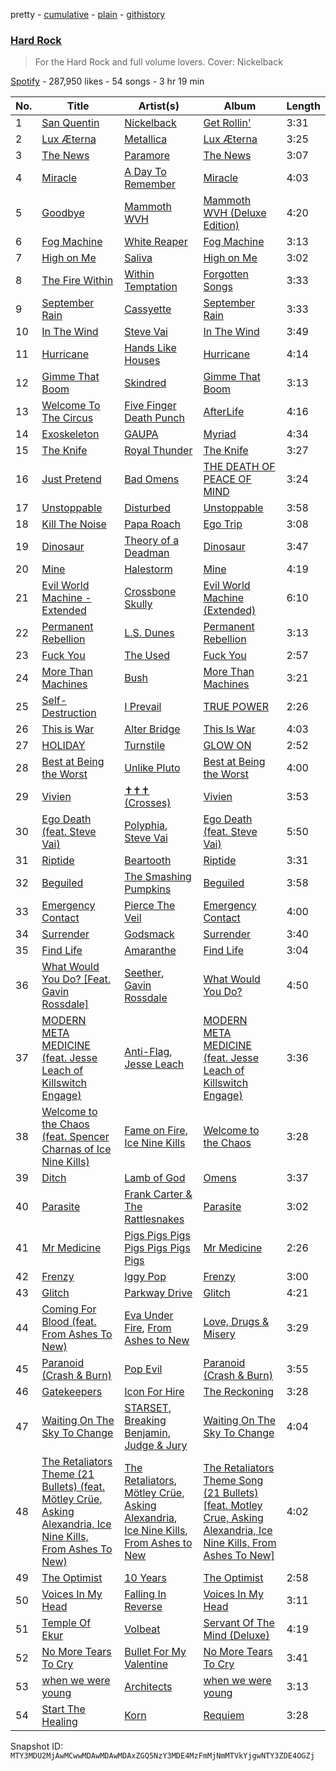 pretty - [cumulative](/playlists/cumulative/37i9dQZF1DX1X7WV84927n.md) - [plain](/playlists/plain/37i9dQZF1DX1X7WV84927n) - [githistory](https://github.githistory.xyz/mackorone/spotify-playlist-archive/blob/main/playlists/plain/37i9dQZF1DX1X7WV84927n)

### [Hard Rock](https://open.spotify.com/playlist/37i9dQZF1DX1X7WV84927n)

> For the Hard Rock and full volume lovers\. Cover: Nickelback

[Spotify](https://open.spotify.com/user/spotify) - 287,950 likes - 54 songs - 3 hr 19 min

| No. | Title | Artist(s) | Album | Length |
|---|---|---|---|---|
| 1 | [San Quentin](https://open.spotify.com/track/4Q9zJZBVJRGkiOWaZbEFIK) | [Nickelback](https://open.spotify.com/artist/6deZN1bslXzeGvOLaLMOIF) | [Get Rollin'](https://open.spotify.com/album/660c34OZzJ4gUd0rXe8ARp) | 3:31 |
| 2 | [Lux Æterna](https://open.spotify.com/track/3pwmJJRlr8nXNN9PFD18np) | [Metallica](https://open.spotify.com/artist/2ye2Wgw4gimLv2eAKyk1NB) | [Lux Æterna](https://open.spotify.com/album/7qxhxLR8oZN3LizPQ7z2cb) | 3:25 |
| 3 | [The News](https://open.spotify.com/track/02oTRx0v3GloOe5VJZgjC7) | [Paramore](https://open.spotify.com/artist/74XFHRwlV6OrjEM0A2NCMF) | [The News](https://open.spotify.com/album/6Qc7G45dQ8rA91IbPrTUFR) | 3:07 |
| 4 | [Miracle](https://open.spotify.com/track/2ah5gOCogw00A62XBoepmc) | [A Day To Remember](https://open.spotify.com/artist/4NiJW4q9ichVqL1aUsgGAN) | [Miracle](https://open.spotify.com/album/7sobDr1V7BbSF0mkJOOGj3) | 4:03 |
| 5 | [Goodbye](https://open.spotify.com/track/4vSnZR2POAHKIbE7B362Wd) | [Mammoth WVH](https://open.spotify.com/artist/6WKdhhc03LqnixYI2ZzWzO) | [Mammoth WVH \(Deluxe Edition\)](https://open.spotify.com/album/4JbHzfL3iwGrbYVOClW0n9) | 4:20 |
| 6 | [Fog Machine](https://open.spotify.com/track/2oLMRpIzmWXJAI1oEuSqsc) | [White Reaper](https://open.spotify.com/artist/75klPfIVnyYcyEGaicRUSF) | [Fog Machine](https://open.spotify.com/album/4G37xdusxvyZqLXUDpeUs7) | 3:13 |
| 7 | [High on Me](https://open.spotify.com/track/4foH9ND72k3puEzoiHb1z8) | [Saliva](https://open.spotify.com/artist/5S6hjAxgxjsLylsTtMIimO) | [High on Me](https://open.spotify.com/album/2BCMRSiYPHaHAC42YcWmqv) | 3:02 |
| 8 | [The Fire Within](https://open.spotify.com/track/21rY9mKlKWRD6aHsdT5Pqu) | [Within Temptation](https://open.spotify.com/artist/3hE8S8ohRErocpkY7uJW4a) | [Forgotten Songs](https://open.spotify.com/album/1zKoozwfsotBJcZjYUXmE7) | 3:33 |
| 9 | [September Rain](https://open.spotify.com/track/2GXXovrQJ0VCIbTVPiXILx) | [Cassyette](https://open.spotify.com/artist/3X8VK5wNpLQCVEo4sWBH2A) | [September Rain](https://open.spotify.com/album/1Bvlhc5gNdOBrwWDWn07HC) | 3:33 |
| 10 | [In The Wind](https://open.spotify.com/track/2NMY0HrpgXgo0AYrjlQiXe) | [Steve Vai](https://open.spotify.com/artist/32Jb1X3wSmmoHj2epZReZA) | [In The Wind](https://open.spotify.com/album/4HvkVUY6cCAeSNnfU0v4Wv) | 3:49 |
| 11 | [Hurricane](https://open.spotify.com/track/76wqTlNmkXvi4pillNUDry) | [Hands Like Houses](https://open.spotify.com/artist/0u3d5PM2FuEuG5QuUdt8mT) | [Hurricane](https://open.spotify.com/album/2hBth24kLXLHhfYrjVNZFH) | 4:14 |
| 12 | [Gimme That Boom](https://open.spotify.com/track/4QbvKaOOsRXSUT0ySto5Ks) | [Skindred](https://open.spotify.com/artist/3jTlKw98Ql1jGRPYqhqHap) | [Gimme That Boom](https://open.spotify.com/album/5t32hSmBus3r3Mw8Z64hxF) | 3:13 |
| 13 | [Welcome To The Circus](https://open.spotify.com/track/1linrfCmITmQHs4enAxTUY) | [Five Finger Death Punch](https://open.spotify.com/artist/5t28BP42x2axFnqOOMg3CM) | [AfterLife](https://open.spotify.com/album/2xO5zlCGNyap7Jx1ED3HgG) | 4:16 |
| 14 | [Exoskeleton](https://open.spotify.com/track/7eP2AL5TLlVUmGNmFyAAXD) | [GAUPA](https://open.spotify.com/artist/2xODNufQxAtc0gmDIhsjkg) | [Myriad](https://open.spotify.com/album/3wGofyxNWI01dZbQV97czC) | 4:34 |
| 15 | [The Knife](https://open.spotify.com/track/3dJlIrHwx8RYLjM0wAZD6j) | [Royal Thunder](https://open.spotify.com/artist/3Gkit5uLARc6bv3AyYrh5Q) | [The Knife](https://open.spotify.com/album/5eHvkUXLmxfWDKzWGmlZ4y) | 3:27 |
| 16 | [Just Pretend](https://open.spotify.com/track/1H4Y9uW4N0LsxJUz0VnaPJ) | [Bad Omens](https://open.spotify.com/artist/3Ri4H12KFyu98LMjSoij5V) | [THE DEATH OF PEACE OF MIND](https://open.spotify.com/album/3p7m1Pmg6n3BlpL9Py7IUA) | 3:24 |
| 17 | [Unstoppable](https://open.spotify.com/track/6KrxqNJFgdSrJTnfDnPT82) | [Disturbed](https://open.spotify.com/artist/3TOqt5oJwL9BE2NG9MEwDa) | [Unstoppable](https://open.spotify.com/album/0ZgFPrROyBNPg4jx2a261Q) | 3:58 |
| 18 | [Kill The Noise](https://open.spotify.com/track/2DyDyOW1hRYFFaMhBCAHJ9) | [Papa Roach](https://open.spotify.com/artist/4RddZ3iHvSpGV4dvATac9X) | [Ego Trip](https://open.spotify.com/album/5OSVAtytFqdJwIJpD3gGEJ) | 3:08 |
| 19 | [Dinosaur](https://open.spotify.com/track/3DK5OFBHIEF18MG40nzDgI) | [Theory of a Deadman](https://open.spotify.com/artist/74eX4C98E4FCrAMl39qRsJ) | [Dinosaur](https://open.spotify.com/album/2AcRfLUDOjcjFrysc0WY7R) | 3:47 |
| 20 | [Mine](https://open.spotify.com/track/3238Ck8nZUFvTqh4fKv8cY) | [Halestorm](https://open.spotify.com/artist/6om12Ev5ppgoMy3OYSoech) | [Mine](https://open.spotify.com/album/2JzsMlDbOOZbiXmfHAOREG) | 4:19 |
| 21 | [Evil World Machine \- Extended](https://open.spotify.com/track/2p5Ky0BG9HqB3PoVrxoP5l) | [Crossbone Skully](https://open.spotify.com/artist/6CxBy6Z5KAgzapbIBkyETd) | [Evil World Machine \(Extended\)](https://open.spotify.com/album/6ok2I9TtRAY9gaHJNUIQpI) | 6:10 |
| 22 | [Permanent Rebellion](https://open.spotify.com/track/2Ot85xcajHDvU7cD2BdR2M) | [L.S\. Dunes](https://open.spotify.com/artist/2uRjuSX3CCVJO0KBA518XG) | [Permanent Rebellion](https://open.spotify.com/album/2LbVe89xE3nidK1eYLwrfH) | 3:13 |
| 23 | [Fuck You](https://open.spotify.com/track/7fGGZSUU5Uja2A8dvmS9l9) | [The Used](https://open.spotify.com/artist/55VydwMyCuGcavwPuhutPL) | [Fuck You](https://open.spotify.com/album/2Sdh5caZ8hEFIbQGXY4p6e) | 2:57 |
| 24 | [More Than Machines](https://open.spotify.com/track/1y1l61KJCj8EDE35iS4ZgC) | [Bush](https://open.spotify.com/artist/78SHxLdtysAXgywQ4vE0Oa) | [More Than Machines](https://open.spotify.com/album/3h4MWIFNt3pb3IHaifAW83) | 3:21 |
| 25 | [Self\-Destruction](https://open.spotify.com/track/4UhMvTR5tHf2ecfoz0KV92) | [I Prevail](https://open.spotify.com/artist/3Uobr6LgQpBbk6k4QGAb3V) | [TRUE POWER](https://open.spotify.com/album/6SjY4WK6VMFYEINGVOHzGa) | 2:26 |
| 26 | [This is War](https://open.spotify.com/track/4K4budASa3lo3sBlfUT7Ex) | [Alter Bridge](https://open.spotify.com/artist/4DWX7u8BV0vZIQSpJQQDWU) | [This Is War](https://open.spotify.com/album/0DUICmYXcg9M1N3xaKvtSu) | 4:03 |
| 27 | [HOLIDAY](https://open.spotify.com/track/1dB0NylVkpjdOe8DiekIs7) | [Turnstile](https://open.spotify.com/artist/2qnpHrOzdmOo1S4ox3j17x) | [GLOW ON](https://open.spotify.com/album/2NrYPcMmQBlbBxopc2XlzS) | 2:52 |
| 28 | [Best at Being the Worst](https://open.spotify.com/track/5icnQhZE9x54UqAxBK9po3) | [Unlike Pluto](https://open.spotify.com/artist/4zjO8Jhi2pciJJzd8Q6rga) | [Best at Being the Worst](https://open.spotify.com/album/7bMF7TAiaTukL81wkGq3QB) | 4:00 |
| 29 | [Vivien](https://open.spotify.com/track/4GPYVJUBEXr0WfhozDhvfr) | [✝✝✝ \(Crosses\)](https://open.spotify.com/artist/3gPZCcrc8KG2RuVl3rtbQ2) | [Vivien](https://open.spotify.com/album/0gaTBHvBZXbQvhDzMjDnlh) | 3:53 |
| 30 | [Ego Death \(feat\. Steve Vai\)](https://open.spotify.com/track/0Qj7PB41b6XgkApKPwDy1r) | [Polyphia](https://open.spotify.com/artist/4vGrte8FDu062Ntj0RsPiZ), [Steve Vai](https://open.spotify.com/artist/32Jb1X3wSmmoHj2epZReZA) | [Ego Death \(feat\. Steve Vai\)](https://open.spotify.com/album/6V7vpT9XvJccQgnkG6hRZv) | 5:50 |
| 31 | [Riptide](https://open.spotify.com/track/6FqBQIRLJMluO10YtDbETv) | [Beartooth](https://open.spotify.com/artist/6vwjIs0tbIiseJMR3pqwiL) | [Riptide](https://open.spotify.com/album/5pq4qSf7QPmEu7F1IhhVmn) | 3:31 |
| 32 | [Beguiled](https://open.spotify.com/track/6rBiMyaGB1ZJQnxb01FkPG) | [The Smashing Pumpkins](https://open.spotify.com/artist/40Yq4vzPs9VNUrIBG5Jr2i) | [Beguiled](https://open.spotify.com/album/582taizXGzfl1ALsX6Busl) | 3:58 |
| 33 | [Emergency Contact](https://open.spotify.com/track/5xJlzQiPLYkvlqkRPKzBwD) | [Pierce The Veil](https://open.spotify.com/artist/4iJLPqClelZOBCBifm8Fzv) | [Emergency Contact](https://open.spotify.com/album/2qfjFXv3HIl5IsFcfp74RH) | 4:00 |
| 34 | [Surrender](https://open.spotify.com/track/4tYDiMb5vYQ2YlhuS9I0Ig) | [Godsmack](https://open.spotify.com/artist/6gZq1Q6bdOxsUPUG1TaFbF) | [Surrender](https://open.spotify.com/album/72Vq7wgEn0Z55nOPfDoAgJ) | 3:40 |
| 35 | [Find Life](https://open.spotify.com/track/0GJfvZyqNIzNC47NZh5O5u) | [Amaranthe](https://open.spotify.com/artist/2KaW48xlLnXC2v8tvyhWsa) | [Find Life](https://open.spotify.com/album/4FcALGqDUHyWIhEnkIm3qs) | 3:04 |
| 36 | [What Would You Do? \[Feat\. Gavin Rossdale\]](https://open.spotify.com/track/61bvjHRHHFB0gNab4kKqCK) | [Seether](https://open.spotify.com/artist/6B5c4sch27tWHAGdarpPaW), [Gavin Rossdale](https://open.spotify.com/artist/6lBam1B1t8wpnH7pJHWnj6) | [What Would You Do?](https://open.spotify.com/album/4w2yJlTLXCQWtzQMo8kWxa) | 4:50 |
| 37 | [MODERN META MEDICINE \(feat\. Jesse Leach of Killswitch Engage\)](https://open.spotify.com/track/2fPKdiqwKvEdhtytC0kDED) | [Anti\-Flag](https://open.spotify.com/artist/30sqtiTKIb1oDve0SdYayT), [Jesse Leach](https://open.spotify.com/artist/1Lwi01HS3nSZxM9u9zr3CT) | [MODERN META MEDICINE \(feat\. Jesse Leach of Killswitch Engage\)](https://open.spotify.com/album/16zuCh6AvPoS058XshhseX) | 3:36 |
| 38 | [Welcome to the Chaos \(feat\. Spencer Charnas of Ice Nine Kills\)](https://open.spotify.com/track/1lk2MrlN6AEdDwWH4WxTPe) | [Fame on Fire](https://open.spotify.com/artist/10Z7WzKMeIdNBKexi1YarP), [Ice Nine Kills](https://open.spotify.com/artist/52qKfVcIV4GS8A8Vay2xtt) | [Welcome to the Chaos](https://open.spotify.com/album/3CabAmIlmEmZ9L2KmsHUUc) | 3:28 |
| 39 | [Ditch](https://open.spotify.com/track/0IcUCRcLXR9S8OGFt0iT1L) | [Lamb of God](https://open.spotify.com/artist/3JFsVIxOn7STeilPICkkB2) | [Omens](https://open.spotify.com/album/6GCmzQESAIPAXbPsIMic3x) | 3:37 |
| 40 | [Parasite](https://open.spotify.com/track/4Wsst7bJEVKRWI1vef1S7R) | [Frank Carter & The Rattlesnakes](https://open.spotify.com/artist/3r32a6mMdoPaSP1C7kYhMc) | [Parasite](https://open.spotify.com/album/5fyMxb8ClYRqpiTrzR7xc3) | 3:02 |
| 41 | [Mr Medicine](https://open.spotify.com/track/48tHXTsLgLIU4fJNv13LIy) | [Pigs Pigs Pigs Pigs Pigs Pigs Pigs](https://open.spotify.com/artist/1F7QDWyZTLGzkyGLgFjEhU) | [Mr Medicine](https://open.spotify.com/album/61YA2rZJLN30UgkVRlHwZM) | 2:26 |
| 42 | [Frenzy](https://open.spotify.com/track/0D0fJnHN5Tj7QTa3rEbLTT) | [Iggy Pop](https://open.spotify.com/artist/33EUXrFKGjpUSGacqEHhU4) | [Frenzy](https://open.spotify.com/album/2kyxzQ0Y1qBQOViyHostqk) | 3:00 |
| 43 | [Glitch](https://open.spotify.com/track/35i03ZqMFb5Q3O9TAQ7XLB) | [Parkway Drive](https://open.spotify.com/artist/159qqlGwzE04xyqpfAwRLo) | [Glitch](https://open.spotify.com/album/6nUaOQGLU8xIAI5MQqHvup) | 4:21 |
| 44 | [Coming For Blood \(feat\. From Ashes To New\)](https://open.spotify.com/track/2C2EBs0E8Jq9IgiH6eEK4w) | [Eva Under Fire](https://open.spotify.com/artist/4CqPd0j1VupcPYQRTMBn1c), [From Ashes to New](https://open.spotify.com/artist/4HrkLxQHZ5mgCtIVpiH5QX) | [Love, Drugs & Misery](https://open.spotify.com/album/0P49eFNrsqjfnz4txLvFe6) | 3:29 |
| 45 | [Paranoid \(Crash & Burn\)](https://open.spotify.com/track/0BeWU3xxG2plP1lhphj660) | [Pop Evil](https://open.spotify.com/artist/1pRaG81GsVtaTBuVSpldt2) | [Paranoid \(Crash & Burn\)](https://open.spotify.com/album/4oLteDk1bawqdQuWd7K1iF) | 3:55 |
| 46 | [Gatekeepers](https://open.spotify.com/track/63pBzNTtzByif59lsK3dou) | [Icon For Hire](https://open.spotify.com/artist/1Jy0lTKAQDnTklKzF0g2o7) | [The Reckoning](https://open.spotify.com/album/6sjhRKMnjF180XD3qli9c5) | 3:28 |
| 47 | [Waiting On The Sky To Change](https://open.spotify.com/track/5qMSuD0mfQVQSA0CjifBi0) | [STARSET](https://open.spotify.com/artist/0kD8IT1CzF7js2XKM9lLLa), [Breaking Benjamin](https://open.spotify.com/artist/5BtHciL0e0zOP7prIHn3pP), [Judge & Jury](https://open.spotify.com/artist/2p1FiOhFr2sED9OxKVNRbB) | [Waiting On The Sky To Change](https://open.spotify.com/album/5y9BuOtk9gPseSVOJzBTFn) | 4:04 |
| 48 | [The Retaliators Theme \(21 Bullets\) \(feat\. Mötley Crüe, Asking Alexandria, Ice Nine Kills, From Ashes To New\)](https://open.spotify.com/track/3iEmgajStVBooooNaltdOv) | [The Retaliators](https://open.spotify.com/artist/0DqFxv4ZnxzDc6KPt6cUD5), [Mötley Crüe](https://open.spotify.com/artist/0cc6vw3VN8YlIcvr1v7tBL), [Asking Alexandria](https://open.spotify.com/artist/1caBfBEapzw8z2Qz9q0OaQ), [Ice Nine Kills](https://open.spotify.com/artist/52qKfVcIV4GS8A8Vay2xtt), [From Ashes to New](https://open.spotify.com/artist/4HrkLxQHZ5mgCtIVpiH5QX) | [The Retaliators Theme Song \(21 Bullets\) \[feat\. Motley Crue, Asking Alexandria, Ice Nine Kills, From Ashes To New\]](https://open.spotify.com/album/5vyHnq2QdGJWMzjrjn4S6k) | 4:02 |
| 49 | [The Optimist](https://open.spotify.com/track/55ET0bFCVKpGJOXATqLe0x) | [10 Years](https://open.spotify.com/artist/0REMf7H0VP6DwfZ9MbuWph) | [The Optimist](https://open.spotify.com/album/4rkuMkZkDrZ4ls8cWe0lN9) | 2:58 |
| 50 | [Voices In My Head](https://open.spotify.com/track/5XUuldRjPXcP5QxyEN4IXT) | [Falling In Reverse](https://open.spotify.com/artist/2CmaKO2zEGJ1NWpS1yfVGz) | [Voices In My Head](https://open.spotify.com/album/7r9WVGq5YRQ4eeYUYzmk8b) | 3:11 |
| 51 | [Temple Of Ekur](https://open.spotify.com/track/1SsCpBXMHUYlrHR7Hozgvu) | [Volbeat](https://open.spotify.com/artist/0L5fC7Ogm2YwgqVCRcF1bT) | [Servant Of The Mind \(Deluxe\)](https://open.spotify.com/album/1ujOfCZxF2d2R5oOfJbxnP) | 4:19 |
| 52 | [No More Tears To Cry](https://open.spotify.com/track/11beGBTthT9XhdQXYFkajZ) | [Bullet For My Valentine](https://open.spotify.com/artist/7iWiAD5LLKyiox2grgfmUT) | [No More Tears To Cry](https://open.spotify.com/album/0aAcMNWv3LRwqpRa6rb7X0) | 3:41 |
| 53 | [when we were young](https://open.spotify.com/track/5wTfzzRW8ddRdgW2kASbox) | [Architects](https://open.spotify.com/artist/3ZztVuWxHzNpl0THurTFCv) | [when we were young](https://open.spotify.com/album/2ZGOqvkbQFLEayRqXxGjc9) | 3:13 |
| 54 | [Start The Healing](https://open.spotify.com/track/3DRSkg7t5Jpa86TPIFGxBr) | [Korn](https://open.spotify.com/artist/3RNrq3jvMZxD9ZyoOZbQOD) | [Requiem](https://open.spotify.com/album/7J0BUlxogdpZAtuZnhomb0) | 3:28 |

Snapshot ID: `MTY3MDU2MjAwMCwwMDAwMDAwMDAxZGQ5NzY3MDE4MzFmMjNmMTVkYjgwNTY3ZDE4OGZj`
